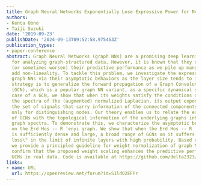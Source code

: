 ```yaml
---
title: Graph Neural Networks Exponentially Lose Expressive Power for Node Classification
authors:
- Kenta Oono
- Taiji Suzuki
date: '2019-09-23'
publishDate: '2024-09-13T09:52:58.975453Z'
publication_types:
- paper-conference
abstract: Graph Neural Networks (graph NNs) are a promising deep learning approach
  for analyzing graph-structured data. However, it is known that they do not improve
  (or sometimes worsen) their predictive performance as we pile up many layers and
  add non-lineality. To tackle this problem, we investigate the expressive power of
  graph NNs via their asymptotic behaviors as the layer size tends to infinity. Our
  strategy is to generalize the forward propagation of a Graph Convolutional Network
  (GCN), which is a popular graph NN variant, as a specific dynamical system. In the
  case of a GCN, we show that when its weights satisfy the conditions determined by
  the spectra of the (augmented) normalized Laplacian, its output exponentially approaches
  the set of signals that carry information of the connected components and node degrees
  only for distinguishing nodes. Our theory enables us to relate the expressive power
  of GCNs with the topological information of the underlying graphs inherent in the
  graph spectra. To demonstrate this, we characterize the asymptotic behavior of GCNs
  on the Erd Hos -- R 'enyi graph. We show that when the Erd Hos -- R 'enyi graph
  is sufficiently dense and large, a broad range of GCNs on it suffers from the ``information
  loss\" in the limit of infinite layers with high probability. Based on the theory,
  we provide a principled guideline for weight normalization of graph NNs. We experimentally
  confirm that the proposed weight scaling enhances the predictive performance of
  GCNs in real data. Code is available at https://github.com/delta2323/gnn-asymptotics.
links:
- name: URL
  url: https://openreview.net/forum?id=S1ldO2EFPr
---
```

